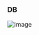 
### DB
![image](https://github.com/having-dlrow/project_jsp_blog/assets/79270228/1971f64d-b747-4316-bce7-cb9007ed5db4)
